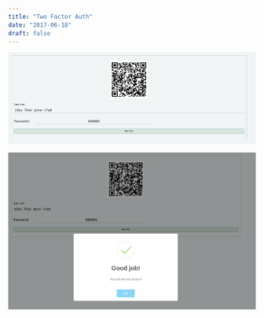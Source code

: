 ```yaml
---
title: "Two Factor Auth"
date: "2017-06-18"
draft: false
---
```


![two factor auth screenshot-1](img/preview1.png)

![two factor auth screenshot-2](img/success.png)
